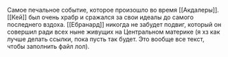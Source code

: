 Самое печальное событие, которое произошло во время [[Акдалеры]]. [[Кей]] был очень храбр и сражался за свои идеалы до самого последнего вздоха. [[Ебранард]] никогда не забудет подвиг, который он совершил ради всех ныне живущих на Центральном материке (я хз как лучше делать ссылки, пока пусть так будет. Это вообще все текст, чтобы заполнить файл лол). 